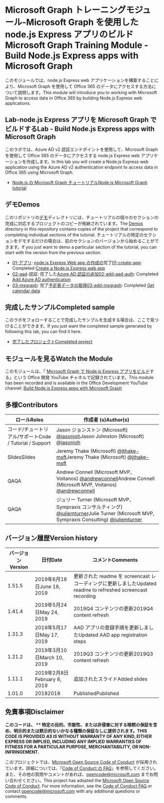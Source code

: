 # <a name="microsoft-graph-training-module---build-nodejs-express-apps-with-microsoft-graph"></a><span data-ttu-id="fa151-101">Microsoft Graph トレーニングモジュール-Microsoft Graph を使用した node.js Express アプリのビルド</span><span class="sxs-lookup"><span data-stu-id="fa151-101">Microsoft Graph Training Module - Build Node.js Express apps with Microsoft Graph</span></span>

<span data-ttu-id="fa151-102">このモジュールでは、node.js Express web アプリケーションを構築することにより、Microsoft Graph を使用して Office 365 のデータにアクセスする方法について説明します。</span><span class="sxs-lookup"><span data-stu-id="fa151-102">This module will introduce you to working with Microsoft Graph to access data in Office 365 by building Node.js Express web applications.</span></span>

## <a name="lab---build-nodejs-express-apps-with-microsoft-graph"></a><span data-ttu-id="fa151-103">Lab-node.js Express アプリを Microsoft Graph でビルドする</span><span class="sxs-lookup"><span data-stu-id="fa151-103">Lab - Build Node.js Express apps with Microsoft Graph</span></span>

<span data-ttu-id="fa151-104">このラボでは、Azure AD v2 認証エンドポイントを使用して、Microsoft Graph を使用して Office 365 のデータにアクセスする node.js Express web アプリケーションを作成します。</span><span class="sxs-lookup"><span data-stu-id="fa151-104">In this lab you will create a Node.js Express web application using the Azure AD v2 authentication endpoint to access data in Office 365 using Microsoft Graph.</span></span>

- [<span data-ttu-id="fa151-105">Node.js の Microsoft Graph チュートリアル</span><span class="sxs-lookup"><span data-stu-id="fa151-105">Node.js Microsoft Graph tutorial</span></span>](https://docs.microsoft.com/graph/training/node-tutorial)

## <a name="demos"></a><span data-ttu-id="fa151-106">デモ</span><span class="sxs-lookup"><span data-stu-id="fa151-106">Demos</span></span>

<span data-ttu-id="fa151-107">このリポジトリの[デモ](./Demos)ディレクトリには、チュートリアルの個々のセクションの完成に対応するプロジェクトのコピーが格納されています。</span><span class="sxs-lookup"><span data-stu-id="fa151-107">The [Demos](./Demos) directory in this repository contains copies of the project that correspond to completing individual sections of the tutorial.</span></span> <span data-ttu-id="fa151-108">チュートリアルの特定のセクションをデモするだけの場合は、前のセクションのバージョンから始めることができます。</span><span class="sxs-lookup"><span data-stu-id="fa151-108">If you just want to demo a particular section of the tutorial, you can start with the version from the previous section.</span></span>

- <span data-ttu-id="fa151-109">[01-アプリ](Demos/01-create-app): [node.js Express Web app の作成の](https://docs.microsoft.com/graph/training/node-tutorial?tutorial-step=1)完了</span><span class="sxs-lookup"><span data-stu-id="fa151-109">[01-create-app](Demos/01-create-app): Completed [Create a Node.js Express web app](https://docs.microsoft.com/graph/training/node-tutorial?tutorial-step=1)</span></span>
- <span data-ttu-id="fa151-110">[02-aad](Demos/02-add-aad-auth)-認証: 完了した[Azure AD 認証の追加](https://docs.microsoft.com/graph/training/node-tutorial?tutorial-step=3)</span><span class="sxs-lookup"><span data-stu-id="fa151-110">[02-add-aad-auth](Demos/02-add-aad-auth): Completed [Add Azure AD authentication](https://docs.microsoft.com/graph/training/node-tutorial?tutorial-step=3)</span></span>
- <span data-ttu-id="fa151-111">[03-msgraph](Demos/03-add-msgraph): 完了[予定表データの取得](https://docs.microsoft.com/graph/training/node-tutorial?tutorial-step=4)</span><span class="sxs-lookup"><span data-stu-id="fa151-111">[03-add-msgraph](Demos/03-add-msgraph): Completed [Get calendar data](https://docs.microsoft.com/graph/training/node-tutorial?tutorial-step=4)</span></span>

## <a name="completed-sample"></a><span data-ttu-id="fa151-112">完成したサンプル</span><span class="sxs-lookup"><span data-stu-id="fa151-112">Completed sample</span></span>

<span data-ttu-id="fa151-113">このラボをフォローすることで完成したサンプルを生成する場合は、ここで見つけることができます。</span><span class="sxs-lookup"><span data-stu-id="fa151-113">If you just want the completed sample generated by following this lab, you can find it here.</span></span>

- [<span data-ttu-id="fa151-114">完了したプロジェクト</span><span class="sxs-lookup"><span data-stu-id="fa151-114">Completed project</span></span>](Demos/03-add-msgraph)

## <a name="watch-the-module"></a><span data-ttu-id="fa151-115">モジュールを見る</span><span class="sxs-lookup"><span data-stu-id="fa151-115">Watch the Module</span></span>

<span data-ttu-id="fa151-116">このモジュールは、「 [Microsoft Graph で Node.js Express アプリをビルド](https://youtu.be/n6q8Cm-pTYY)する」という Office 開発 YouTube チャネルで記録されています。</span><span class="sxs-lookup"><span data-stu-id="fa151-116">This module has been recorded and is available in the Office Development YouTube channel: [Build Node.js Express apps with Microsoft Graph](https://youtu.be/n6q8Cm-pTYY)</span></span>

## <a name="contributors"></a><span data-ttu-id="fa151-117">多様</span><span class="sxs-lookup"><span data-stu-id="fa151-117">Contributors</span></span>

|           <span data-ttu-id="fa151-118">ロール</span><span class="sxs-lookup"><span data-stu-id="fa151-118">Roles</span></span>            |                                           <span data-ttu-id="fa151-119">作成者 (s)</span><span class="sxs-lookup"><span data-stu-id="fa151-119">Author(s)</span></span>                                           |
| -------------------------- | --------------------------------------------------------------------------------------------- |
| <span data-ttu-id="fa151-120">コード/チュートリアル/サポート</span><span class="sxs-lookup"><span data-stu-id="fa151-120">Code / Tutorial  / Support</span></span> | <span data-ttu-id="fa151-121">Jason ジョンストン (Microsoft) [@jasonjoh](//github.com/jasonjoh)</span><span class="sxs-lookup"><span data-stu-id="fa151-121">Jason Johnston (Microsoft) [@jasonjoh](//github.com/jasonjoh)</span></span>                                 |
| <span data-ttu-id="fa151-122">Slides</span><span class="sxs-lookup"><span data-stu-id="fa151-122">Slides</span></span>                     | <span data-ttu-id="fa151-123">Jeremy Thake (Microsoft) [@jthake-msft](//github.com/jthake-msft)</span><span class="sxs-lookup"><span data-stu-id="fa151-123">Jeremy Thake (Microsoft) [@jthake-msft](//github.com/jthake-msft)</span></span>                             |
| <span data-ttu-id="fa151-124">QA</span><span class="sxs-lookup"><span data-stu-id="fa151-124">QA</span></span>                         | <span data-ttu-id="fa151-125">Andrew Connell (Microsoft MVP、Voitanos) [@andrewconnell](//github.com/andrewconnell)</span><span class="sxs-lookup"><span data-stu-id="fa151-125">Andrew Connell (Microsoft MVP, Voitanos) [@andrewconnell](//github.com/andrewconnell)</span></span>         |
| <span data-ttu-id="fa151-126">QA</span><span class="sxs-lookup"><span data-stu-id="fa151-126">QA</span></span>                         | <span data-ttu-id="fa151-127">ジュリー Turner (Microsoft MVP、Sympraxis コンサルティング) [@juliemturner](//github.com/juliemturner)</span><span class="sxs-lookup"><span data-stu-id="fa151-127">Julie Turner (Microsoft MVP, Sympraxis Consulting) [@juliemturner](//github.com/juliemturner)</span></span> |

## <a name="version-history"></a><span data-ttu-id="fa151-128">バージョン履歴</span><span class="sxs-lookup"><span data-stu-id="fa151-128">Version history</span></span>

| <span data-ttu-id="fa151-129">バージョン</span><span class="sxs-lookup"><span data-stu-id="fa151-129">Version</span></span> |       <span data-ttu-id="fa151-130">日付</span><span class="sxs-lookup"><span data-stu-id="fa151-130">Date</span></span>       |                     <span data-ttu-id="fa151-131">コメント</span><span class="sxs-lookup"><span data-stu-id="fa151-131">Comments</span></span>                     |
| ------- | ---------------- | ------------------------------------------------ |
| <span data-ttu-id="fa151-132">1.5</span><span class="sxs-lookup"><span data-stu-id="fa151-132">1.5</span></span>     | <span data-ttu-id="fa151-133">2019年6月18日</span><span class="sxs-lookup"><span data-stu-id="fa151-133">June 18, 2019</span></span>    | <span data-ttu-id="fa151-134">更新された readme を screencast レコーディングに更新しました</span><span class="sxs-lookup"><span data-stu-id="fa151-134">Updated readme to refreshed screencast recording</span></span> |
| <span data-ttu-id="fa151-135">1.4</span><span class="sxs-lookup"><span data-stu-id="fa151-135">1.4</span></span>     | <span data-ttu-id="fa151-136">2019年5月24日</span><span class="sxs-lookup"><span data-stu-id="fa151-136">May 24, 2019</span></span>     | <span data-ttu-id="fa151-137">2019Q4 コンテンツの更新</span><span class="sxs-lookup"><span data-stu-id="fa151-137">2019Q4 content refresh</span></span>                           |
| <span data-ttu-id="fa151-138">1.3</span><span class="sxs-lookup"><span data-stu-id="fa151-138">1.3</span></span>     | <span data-ttu-id="fa151-139">2019年5月17日</span><span class="sxs-lookup"><span data-stu-id="fa151-139">May 17, 2019</span></span>     | <span data-ttu-id="fa151-140">AAD アプリの登録手順を更新しました</span><span class="sxs-lookup"><span data-stu-id="fa151-140">Updated AAD app registration steps</span></span>               |
| <span data-ttu-id="fa151-141">1.2</span><span class="sxs-lookup"><span data-stu-id="fa151-141">1.2</span></span>     | <span data-ttu-id="fa151-142">2019年3月10日</span><span class="sxs-lookup"><span data-stu-id="fa151-142">March 10, 2019</span></span>   | <span data-ttu-id="fa151-143">2019Q3 コンテンツの更新</span><span class="sxs-lookup"><span data-stu-id="fa151-143">2019Q3 content refresh</span></span>                           |
| <span data-ttu-id="fa151-144">1.1</span><span class="sxs-lookup"><span data-stu-id="fa151-144">1.1</span></span>     | <span data-ttu-id="fa151-145">2019年2月8日</span><span class="sxs-lookup"><span data-stu-id="fa151-145">February 8, 2019</span></span> | <span data-ttu-id="fa151-146">追加されたスライド</span><span class="sxs-lookup"><span data-stu-id="fa151-146">Added slides</span></span>                                     |
| <span data-ttu-id="fa151-147">1.0</span><span class="sxs-lookup"><span data-stu-id="fa151-147">1.0</span></span>     | <span data-ttu-id="fa151-148">2018</span><span class="sxs-lookup"><span data-stu-id="fa151-148">2018</span></span>             | <span data-ttu-id="fa151-149">Published</span><span class="sxs-lookup"><span data-stu-id="fa151-149">Published</span></span>                                        |

## <a name="disclaimer"></a><span data-ttu-id="fa151-150">免責事項</span><span class="sxs-lookup"><span data-stu-id="fa151-150">Disclaimer</span></span>

<span data-ttu-id="fa151-151">**このコードは、 \*\* 特定の目的、市販性、または非侵害に対する暗黙の保証を含め、明示的または黙示的ないかなる種類の保証なしに提供されます。**</span><span class="sxs-lookup"><span data-stu-id="fa151-151">**THIS CODE IS PROVIDED *AS IS* WITHOUT WARRANTY OF ANY KIND, EITHER EXPRESS OR IMPLIED, INCLUDING ANY IMPLIED WARRANTIES OF FITNESS FOR A PARTICULAR PURPOSE, MERCHANTABILITY, OR NON-INFRINGEMENT.**</span></span>

<span data-ttu-id="fa151-p102">このプロジェクトでは、[Microsoft Open Source Code of Conduct](https://opensource.microsoft.com/codeofconduct/) が採用されています。詳細については、「[Code of Conduct の FAQ](https://opensource.microsoft.com/codeofconduct/faq/)」を参照してください。また、その他の質問やコメントがあれば、[opencode@microsoft.com](mailto:opencode@microsoft.com) までお問い合わせください。</span><span class="sxs-lookup"><span data-stu-id="fa151-p102">This project has adopted the [Microsoft Open Source Code of Conduct](https://opensource.microsoft.com/codeofconduct/). For more information, see the [Code of Conduct FAQ](https://opensource.microsoft.com/codeofconduct/faq/) or contact [opencode@microsoft.com](mailto:opencode@microsoft.com) with any additional questions or comments.</span></span>
